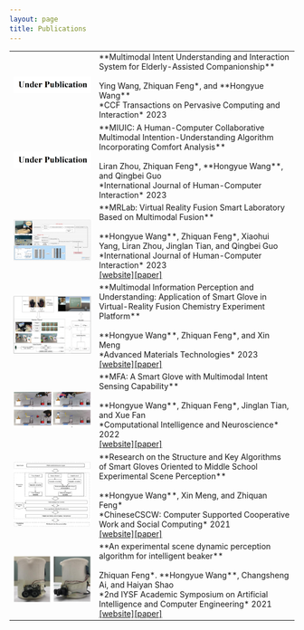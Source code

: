 ```yaml
---
layout: page
title: Publications
---
```

<table>
<colgroup>
<col width="30%" />
<col width="70%" />
</colgroup>
<tbody>
<tr>
<td><img src="/assets/img/up.png" width="250"></td><td markdown="span">**Multimodal Intent Understanding and Interaction System for Elderly-Assisted Companionship**<br><br>Ying Wang, Zhiquan Feng*, and **Hongyue Wang**<br>*CCF Transactions on Pervasive Computing and Interaction* 2023<br></td>
</tr>
<tr>
<td><img src="/assets/img/up.png" width="250"></td><td markdown="span">**MIUIC: A Human-Computer Collaborative Multimodal Intention-Understanding Algorithm Incorporating Comfort Analysis**<br><br>Liran Zhou, Zhiquan Feng*, **Hongyue Wang**, and Qingbei Guo<br>*International Journal of Human-Computer Interaction* 2023<br></td>
</tr>
<tr>
<td><img src="/assets/img/2023_ijhci.png" width="250"></td><td markdown="span">**MRLab: Virtual Reality Fusion Smart Laboratory Based on Multimodal Fusion**<br><br>**Hongyue Wang**, Zhiquan Feng*, Xiaohui Yang, Liran Zhou, Jinglan Tian, and Qingbei Guo<br>*International Journal of Human-Computer Interaction* 2023<br><a href="https://www.tandfonline.com/doi/abs/10.1080/10447318.2023.2227823" target="_blank">[website]</a><a href="/assets/pubs/MRLab Virtual Reality Fusion Smart Laboratory Based on Multimodal Fusion.pdf" target="_blank">[paper]</a></td>
</tr>
<tr>
<td><img src="/assets/img/2022_am.png" width="250"></td><td markdown="span">**Multimodal Information Perception and Understanding: Application of Smart Glove in Virtual-Reality Fusion Chemistry Experiment Platform**<br><br>**Hongyue Wang**, Zhiquan Feng*, and Xin Meng<br>*Advanced Materials Technologies* 2023<br><a href="https://onlinelibrary.wiley.com/doi/abs/10.1002/admt.202200549" target="_blank">[website]</a><a href="/assets/pubs/Multimodal Information Perception and Understanding：Application of Smart Glove in Virtual-Reality Fusion Chemistry Experiment Platform.pdf" target="_blank">[paper]</a></td>
</tr>
<tr>
<td><img src="/assets/img/2022_cin.png" width="250"></td><td markdown="span">**MFA: A Smart Glove with Multimodal Intent Sensing Capability**<br><br>**Hongyue Wang**, Zhiquan Feng*, Jinglan Tian, and Xue Fan<br>*Computational Intelligence and Neuroscience* 2022<br><a href="https://www.hindawi.com/journals/cin/2022/3545850/" target="_blank">[website]</a><a href="/assets/pubs/MFA：A Smart Glove with Multimodal Intent Sensing Capability.pdf" target="_blank">[paper]</a></td>
</tr>
<tr>
<td><img src="/assets/img/2021_cscw.png" width="250"></td><td markdown="span">**Research on the Structure and Key Algorithms of Smart Gloves Oriented to Middle School Experimental Scene Perception**<br><br>**Hongyue Wang**, Xin Meng, and Zhiquan Feng*<br>*ChineseCSCW: Computer Supported Cooperative Work and Social Computing* 2021<br><a href="https://link.springer.com/chapter/10.1007/978-981-19-4546-5_32" target="_blank">[website]</a><a href="/assets/pubs/Research on the Structure and Key Algorithms of Smart Gloves Oriented to Middle School Experimental Scene Perception.pdf" target="_blank">[paper]</a></td>
</tr>
<tr>
<td><img src="/assets/img/2021_iysf.png" width="250"></td><td markdown="span">**An experimental scene dynamic perception algorithm for intelligent beaker**<br><br>Zhiquan Feng*. **Hongyue Wang**, Changsheng Ai, and Haiyan Shao<br>*2nd IYSF Academic Symposium on Artificial Intelligence and Computer
Engineering* 2021<br><a href="https://www.spiedigitallibrary.org/conference-proceedings-of-spie/12079/120790A/An-experimental-scene-dynamic-perception-algorithm-for-intelligent-beaker/10.1117/12.2622843.short?SSO=1" target="_blank">[website]</a><a href="/assets/pubs/An experimental scene dynamic perception algorithm for intelligent beaker.pdf" target="_blank">[paper]</a></td>
</tr>
</tbody>
</table>

